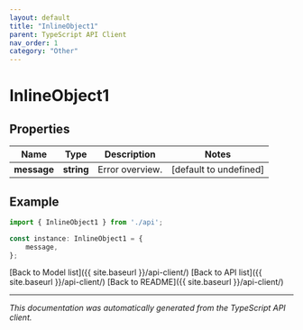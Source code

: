 ```yaml
---
layout: default
title: "InlineObject1"
parent: TypeScript API Client
nav_order: 1
category: "Other"
---
```


# InlineObject1


## Properties

Name | Type | Description | Notes
------------ | ------------- | ------------- | -------------
**message** | **string** | Error overview. | [default to undefined]

## Example

```typescript
import { InlineObject1 } from './api';

const instance: InlineObject1 = {
    message,
};
```

[Back to Model list]({{ site.baseurl }}/api-client/) [Back to API list]({{ site.baseurl }}/api-client/) [Back to README]({{ site.baseurl }}/api-client/)


---

*This documentation was automatically generated from the TypeScript API client.*
